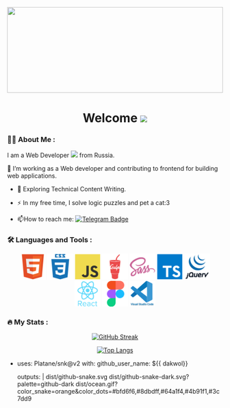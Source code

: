 <div id="header" align="center">
  <img src="https://media.giphy.com/media/lbcLMX9B6sTsGjUmS3/giphy-downsized.gif" width="100%" height="200"/>
</div>
<h1 align="center">
  Welcome
  <img src="https://media.giphy.com/media/hvRJCLFzcasrR4ia7z/giphy.gif" width="30px"/>
</h1>


### :man_technologist: About Me :
I am a Web Developer <img src="https://media.giphy.com/media/WUlplcMpOCEmTGBtBW/giphy.gif" width="30"> from Russia.

 :telescope: I’m working as a Web developer and contributing to frontend for building web applications.

- :seedling: Exploring Technical Content Writing.

- :zap: In my free time, I solve logic puzzles and pet a cat:3

- :mailbox:How to reach me: [![Telegram Badge](https://img.shields.io/badge/Telegram-white?style=for-the-badge&logo=telegram&logoColor=white)](https://t.me/Dakwol)

### :hammer_and_wrench: Languages and Tools :

<div align="center">
  
  <img src="https://github.com/devicons/devicon/blob/master/icons/html5/html5-original.svg" title="HTML5" alt="HTML" width="60" height="60"/>
  <img src="https://github.com/devicons/devicon/blob/master/icons/css3/css3-plain-wordmark.svg"  title="CSS3" alt="CSS" width="60" height="60"/>
  <img src="https://github.com/devicons/devicon/blob/master/icons/javascript/javascript-original.svg" title="JavaScript" alt="JavaScript" width="60" height="60"/>
  
  <img src="https://github.com/devicons/devicon/blob/master/icons/gulp/gulp-plain.svg" title="Gulp" alt="Gulp" width="60" height="60"/>
  <img src="https://github.com/devicons/devicon/blob/master/icons/sass/sass-original.svg" title="Sass" alt="Sass" width="60" height="60"/>
  <img src="https://github.com/devicons/devicon/blob/master/icons/typescript/typescript-original.svg" title="TS" alt="TS" width="60" height="60"/>
  
  
  <img src="https://github.com/devicons/devicon/blob/master/icons/jquery/jquery-original-wordmark.svg" title="JQuery" alt="JQuery" width="60" height="60"/>
  
  <img src="https://github.com/devicons/devicon/blob/master/icons/react/react-original-wordmark.svg" title="React" alt="React" width="60" height="60"/>
  <img src="https://github.com/devicons/devicon/blob/master/icons/figma/figma-original.svg" title="Figma" alt="Figma" width="60" height="60"/>
  <img src="https://github.com/devicons/devicon/blob/master/icons/vscode/vscode-original-wordmark.svg" title="VSCode" alt="VSCode" width="60" height="60"/>
  
</div>

  ### :fire: My Stats :
<div  align="center" flex-direction="row">
  
[![GitHub Streak](http://github-readme-streak-stats.herokuapp.com?user=dakwol&theme=tokyonight&border_radius=10)](https://git.io/streak-stats)

[![Top Langs](https://github-readme-stats.vercel.app/api/top-langs/?username=dakwol&layout=compact&theme=tokyonight&border_radius=10)](https://github.com/anuraghazra/github-readme-stats)
</div>

- uses: Platane/snk@v2
  with:
    github_user_name: ${{ dakwol}}

    outputs: |
      dist/github-snake.svg
      dist/github-snake-dark.svg?palette=github-dark
      dist/ocean.gif?color_snake=orange&color_dots=#bfd6f6,#8dbdff,#64a1f4,#4b91f1,#3c7dd9
